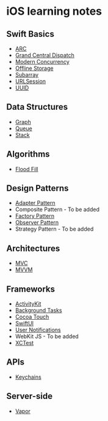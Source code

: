 # iOS learning notes

## Swift Basics

* [ARC](https://github.com/YIshihara11201/iOSTips/blob/main/ARC/ARC.md)
* [Grand Central Dispatch](https://github.com/YIshihara11201/iOSTips/blob/main/GCD/GCD.md)
* [Modern Concurrency](https://github.com/YIshihara11201/iOSTips/blob/main/Modern%20Concurrency/ModernConcurrency.md)
* [Offline Storage](https://github.com/YIshihara11201/iOSTips/blob/main/Offline%20Storage/OfflineStorage.md)
* [Subarray](https://github.com/YIshihara11201/iOSTips/blob/main/Subarray/Subarray.md)
* [URLSession](https://github.com/YIshihara11201/iOSTips/tree/main/URLSession/URLSession.md)
* [UUID](https://github.com/YIshihara11201/iOSTips/blob/main/UUID/UUID.md)

## Data Structures
* [Graph](https://github.com/YIshihara11201/iOSTips/blob/main/Graph/Graph.md)
* [Queue](https://github.com/YIshihara11201/iOSTips/blob/main/Queue/Queue.md)
* [Stack](https://github.com/YIshihara11201/iOSTips/blob/main/Stack/Stack.md)

## Algorithms
* [Flood Fill](https://github.com/YIshihara11201/iOSTips/blob/main/Flood%20Fill/FloodFill.md)

## Design Patterns
* [Adapter Pattern](https://github.com/YIshihara11201/iOSTips/blob/main/Adapter%20Pattern/AdapterPattern.md)
* Composite Pattern - To be added
* [Factory Pattern](https://github.com/YIshihara11201/iOS/blob/main/Factory%20Pattern/FactoryPattern.md)
* [Observer Pattern](https://github.com/YIshihara11201/iOSTips/tree/main/Observer%20Pattern)
* Strategy Pattern - To be added

## Architectures
* [MVC](https://github.com/YIshihara11201/iOSTips/tree/main/MVC/MVC.md)
* [MVVM](https://github.com/YIshihara11201/iOSTips/blob/main/MVVM/MVVM.md)

## Frameworks

* [ActivityKit](https://github.com/YIshihara11201/iOSTips/blob/main/ActivityKit/ActivityKit.md)
* [Background Tasks](https://github.com/YIshihara11201/iOSTips/blob/main/Background%20Tasks/BackgroundTasks.md)
* [Cocoa Touch](https://github.com/YIshihara11201/iOSTips/tree/main/Cocoa%20Touch)
* [SwiftUI](https://github.com/YIshihara11201/iOSTips/blob/main/SwiftUI/SwiftUI.md)
* [User Notifications](https://github.com/YIshihara11201/iOSTips/blob/main/User%20Notifications/UserNotifications.md)
* WebKit JS - To be added
* [XCTest](https://github.com/YIshihara11201/iOSTips/blob/main/XCTest/XCTest.md)

## APIs
* [Keychains](https://github.com/YIshihara11201/iOSTips/blob/main/Keychain/Keychain.md)

## Server-side
* [Vapor](https://github.com/YIshihara11201/iOSTips/blob/main/Vapor/Vapor.md)
